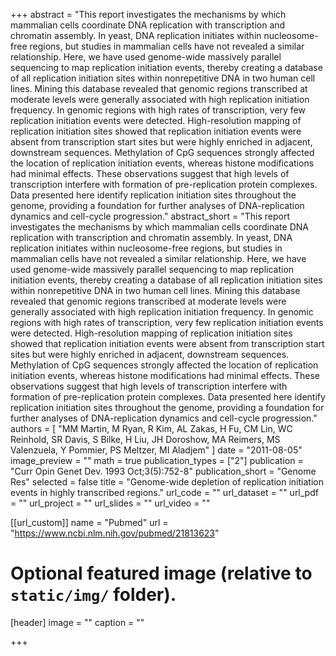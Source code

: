 +++
abstract = "This report investigates the mechanisms by which mammalian cells coordinate DNA replication with transcription and chromatin assembly. In yeast, DNA replication initiates within nucleosome-free regions, but studies in mammalian cells have not revealed a similar relationship. Here, we have used genome-wide massively parallel sequencing to map replication initiation events, thereby creating a database of all replication initiation sites within nonrepetitive DNA in two human cell lines. Mining this database revealed that genomic regions transcribed at moderate levels were generally associated with high replication initiation frequency. In genomic regions with high rates of transcription, very few replication initiation events were detected. High-resolution mapping of replication initiation sites showed that replication initiation events were absent from transcription start sites but were highly enriched in adjacent, downstream sequences. Methylation of CpG sequences strongly affected the location of replication initiation events, whereas histone modifications had minimal effects. These observations suggest that high levels of transcription interfere with formation of pre-replication protein complexes. Data presented here identify replication initiation sites throughout the genome, providing a foundation for further analyses of DNA-replication dynamics and cell-cycle progression."
abstract_short = "This report investigates the mechanisms by which mammalian cells coordinate DNA replication with transcription and chromatin assembly. In yeast, DNA replication initiates within nucleosome-free regions, but studies in mammalian cells have not revealed a similar relationship. Here, we have used genome-wide massively parallel sequencing to map replication initiation events, thereby creating a database of all replication initiation sites within nonrepetitive DNA in two human cell lines. Mining this database revealed that genomic regions transcribed at moderate levels were generally associated with high replication initiation frequency. In genomic regions with high rates of transcription, very few replication initiation events were detected. High-resolution mapping of replication initiation sites showed that replication initiation events were absent from transcription start sites but were highly enriched in adjacent, downstream sequences. Methylation of CpG sequences strongly affected the location of replication initiation events, whereas histone modifications had minimal effects. These observations suggest that high levels of transcription interfere with formation of pre-replication protein complexes. Data presented here identify replication initiation sites throughout the genome, providing a foundation for further analyses of DNA-replication dynamics and cell-cycle progression."
authors = [ "MM Martin, M Ryan, R Kim, AL Zakas, H Fu, CM Lin, WC Reinhold, SR Davis, S Bilke, H Liu, JH Doroshow, MA Reimers, MS Valenzuela, Y Pommier, PS Meltzer, MI Aladjem"  ] 
date = "2011-08-05"
image_preview = ""
math = true
publication_types = ["2"] 
publication = "Curr Opin Genet Dev. 1993 Oct;3(5):752-8"
publication_short = "Genome Res"
selected = false
title = "Genome-wide depletion of replication initiation events in highly transcribed regions."
url_code = ""
url_dataset = ""
url_pdf = ""
url_project = ""
url_slides = ""
url_video = ""

[[url_custom]]
name = "Pubmed"
url = "https://www.ncbi.nlm.nih.gov/pubmed/21813623"

# Optional featured image (relative to `static/img/` folder).
[header]
image = ""
caption = ""

+++

